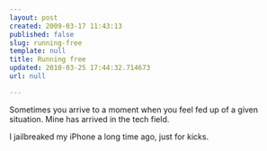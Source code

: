 ```yaml
---
layout: post
created: 2009-03-17 11:43:13
published: false
slug: running-free
template: null
title: Running free
updated: 2010-03-25 17:44:32.714673
url: null

---
```


Sometimes you arrive to a moment when you feel fed up of a given situation. Mine has arrived in the tech field.

I jailbreaked my iPhone a long time ago, just for kicks.
